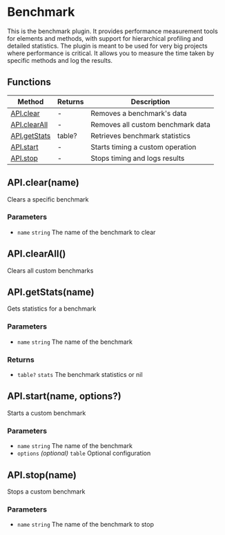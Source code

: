 # Benchmark
This is the benchmark plugin. It provides performance measurement tools for elements and methods,
with support for hierarchical profiling and detailed statistics. The plugin is meant to be used for very big projects
where performance is critical. It allows you to measure the time taken by specific methods and log the results.

## Functions

|Method|Returns|Description|
|---|---|---|
|[API.clear](#api-clear)|-|Removes a benchmark's data
|[API.clearAll](#api-clearall)|-|Removes all custom benchmark data
|[API.getStats](#api-getstats)|table?|Retrieves benchmark statistics
|[API.start](#api-start)|-|Starts timing a custom operation
|[API.stop](#api-stop)|-|Stops timing and logs results


## API.clear(name)
Clears a specific benchmark

### Parameters
* `name` `string` The name of the benchmark to clear

## API.clearAll()
Clears all custom benchmarks

## API.getStats(name)
Gets statistics for a benchmark

### Parameters
* `name` `string` The name of the benchmark

### Returns
* `table?` `stats` The benchmark statistics or nil

## API.start(name, options?)
Starts a custom benchmark

### Parameters
* `name` `string` The name of the benchmark
* `options` *(optional)* `table` Optional configuration 

## API.stop(name)
Stops a custom benchmark

### Parameters
* `name` `string` The name of the benchmark to stop


